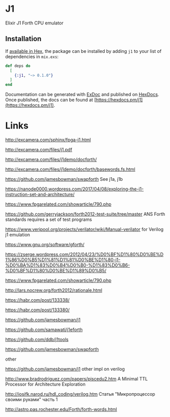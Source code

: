 # J1

Elixir J1 Forth CPU emulator

## Installation

If [available in Hex](https://hex.pm/docs/publish), the package can be installed
by adding `j1` to your list of dependencies in `mix.exs`:

```elixir
def deps do
  [
    {:j1, "~> 0.1.0"}
  ]
end
```

Documentation can be generated with [ExDoc](https://github.com/elixir-lang/ex_doc)
and published on [HexDocs](https://hexdocs.pm). Once published, the docs can
be found at [https://hexdocs.pm/j1](https://hexdocs.pm/j1).

# Links

 http://excamera.com/sphinx/fpga-j1.html

 http://excamera.com/files/j1.pdf

 http://excamera.com/files/j1demo/docforth/

 http://excamera.com/files/j1demo/docforth/basewords.fs.html

 https://github.com/jamesbowman/swapforth See j1a, j1b


 https://nanode0000.wordpress.com/2017/04/08/exploring-the-j1-instruction-set-and-architecture/

 https://www.fpgarelated.com/showarticle/790.php

https://github.com/gerryjackson/forth2012-test-suite/tree/master ANS Forth standards requires a set of test programs

https://www.veripool.org/projects/verilator/wiki/Manual-verilator for Verilog j1 emulation

https://www.gnu.org/software/gforth/

 https://zserge.wordpress.com/2012/04/23/%D0%BF%D1%80%D0%BE%D1%86%D0%B5%D1%81%D1%81%D0%BE%D1%80-j1-%D0%BA%D1%83%D0%B4%D0%B0-%D1%83%D0%B6-%D0%BF%D1%80%D0%BE%D1%89%D0%B5/

 https://www.fpgarelated.com/showarticle/790.php

 http://lars.nocrew.org/forth2012/rationale.html

 https://habr.com/post/133338/
 
 https://habr.com/post/133380/


 https://github.com/jamesbowman/j1
 
 https://github.com/samawati/j1eforth
 
 https://github.com/ddb/j1tools

 https://github.com/jamesbowman/swapforth

 other

 https://github.com/jamesbowman/j1 other impl on verilog

 http://www.bradrodriguez.com/papers/piscedu2.htm A Minimal TTL Processor for Architecture Exploration

 http://iosifk.narod.ru/hdl_coding/verilog.htm Статья "Микропроцессор своими руками" часть 1

 http://astro.pas.rochester.edu/Forth/forth-words.html

 